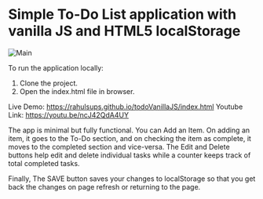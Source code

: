 # Simple To-Do List application with vanilla JS and HTML5 localStorage
![Main](https://user-images.githubusercontent.com/49118089/85233723-29b97b80-b426-11ea-8f93-b916956dea9d.jpg)

To run the application locally:
1. Clone the project.
2. Open the index.html file in browser.

Live Demo: https://rahulsups.github.io/todoVanillaJS/index.html
Youtube Link: https://youtu.be/ncJ42QdA4UY

The app is minimal but fully functional. You can Add an Item. On adding an item, it goes to the To-Do section, and on checking the item as complete, it moves to the completed section and vice-versa. 
The Edit and Delete buttons help edit and delete individual tasks while a counter keeps track of total completed tasks.

Finally, The SAVE button saves your changes to localStorage so that you get back the changes on page refresh or returning to the page.
